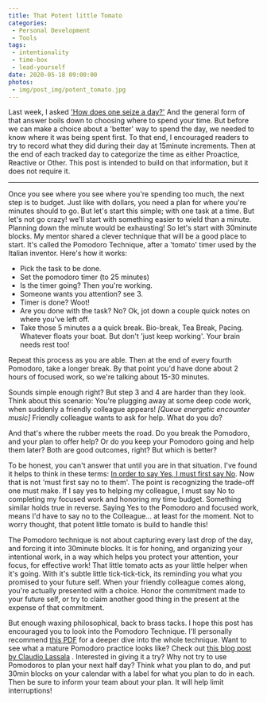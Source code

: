 ```yaml
---
title: That Potent little Tomato
categories:
 - Personal Development
 - Tools
tags:
 - intentionality
 - time-box
 - lead-yourself
date: 2020-05-18 09:00:00
photos: 
 - img/post_img/potent_tomato.jpg
---
```


Last week, I asked ['How does one seize a day?'](/blog/proactive-and-reactive/) And the general form of that answer boils down to choosing where to spend your time. But before we can make a choice about a 'better' way to spend the day, we needed to know where it was being spent first. To that end, I encouraged readers to try to record what they did during their day at 15minute increments. Then at the end of each tracked day to categorize the time as either Proactice, Reactive or Other. This post is intended to build on that information, but it does not require it.

___

Once you see where you see where you're spending too much, the next step is to budget. Just like with dollars, you need a plan for where you're minutes should to go. But let's start this simple; with one task at a time. But let's not go crazy! we'll start with something easier to wield than a minute. Planning down the minute would be exhausting! So let's start with 30minute blocks. My mentor shared a clever technique that will be a good place to start.
It's called the Pomodoro Technique, after a 'tomato' timer used by the Italian inventor. Here's how it works:

- Pick the task to be done.
- Set the pomodoro timer (to 25 minutes)
- Is the timer going? Then you're working.
- Someone wants you attention? see 3.
- Timer is done? Woot!
- Are you done with the task? No? Ok, jot down a couple quick notes on where you've left off.
- Take those 5 minutes a a quick break. Bio-break, Tea Break, Pacing. Whatever floats your boat. But don't 'just keep working'. Your brain needs rest too!

Repeat this process as you are able. Then at the end of every fourth Pomodoro, take a longer break. By that point you'd have done about 2 hours of focused work, so we're talking about 15-30 minutes.

Sounds simple enough right? But step 3 and 4 are harder than they look. Think about this scenario: You're plugging away at some deep code work, when suddenly a friendly colleague appears!
*[Queue energetic encounter music]*
Friendly colleague wants to ask for help. What do you do?

And that's where the rubber meets the road. Do you break the Pomodoro, and your plan to offer help? Or do you keep your Pomodoro going and help them later? Both are good outcomes, right? But which is better?

To be honest, you can't answer that until you are in that situation. I've found it helps to think in these terms: [In order to say Yes, I must first say No](../say-no-to-say-yes/). Now that is not 'must first say no to them'. The point is recognizing the trade-off one must make. If I say yes to helping my colleague, I must say No to completing my focused work and honoring my time budget. Something similar holds true in reverse. Saying Yes to the Pomodoro and focused work, means I'd have to say no to the Colleague... at least for the moment. Not to worry thought, that potent little tomato is build to handle this!

The Pomodoro technique is not about capturing every last drop of the day, and forcing it into 30minute blocks. It is for honing, and organizing your intentional work, in a way which helps you protect your attention, your focus, for effective work! That little tomato acts as your little helper when it's going. With it's subtle little tick-tick-tick, its reminding you what you promised to your future self. When your friendly colleague comes along, you're actually presented with a choice. Honor the commitment made to your future self, or try to claim another good thing in the present at the expense of that commitment.

But enough waxing philosophical, back to brass tacks. I hope this post has encouraged you to look into the Pomodoro Technique. I'll personally recommend [this PDF](http://baomee.info/pdf/technique/1.pdf) for a deeper dive into the whole technique. Want to see what a mature Pomodoro practice looks like? Check out [this blog post by Claudio Lassala](https://lassala.net/2020/05/12/thoughts-on-the-pomodoro-technique/) . Interested in giving it a try? Why not try to use Pomodoros to plan your next half day? Think what you plan to do, and put 30min blocks on your calendar with a label for what you plan to do in each. Then be sure to inform your team about your plan. It will help limit interruptions!
